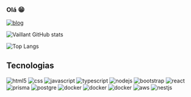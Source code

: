 ###  Olá 😁

[![blog](https://img.shields.io/badge/LinkedIn-0077B5?style=for-the-badge&logo=linkedin&logoColor=white)](https://www.linkedin.com/in/gb-vaillant/)

![Vaillant GitHub stats](https://github-readme-stats.vercel.app/api?username=GBvaillant&show_icons=true&theme=transparent)

![Top Langs](https://github-readme-stats.vercel.app/api/top-langs/?username=GBvaillant&theme=transparent)


## Tecnologias

<div>
<img align='center' alt='html5' src='https://img.shields.io/badge/HTML5-E34F26?style=for-the-badge&logo=html5&logoColor=white'> 
<img align='center' alt='css' src='https://img.shields.io/badge/CSS3-1572B6?style=for-the-badge&logo=css3&logoColor=white'>
<img align='center' alt='javascript' src='https://img.shields.io/badge/JavaScript-323330?style=for-the-badge&logo=javascript&logoColor=F7DF1E'>
<img align='center' alt='typescript' src='https://img.shields.io/badge/TypeScript-007ACC?style=for-the-badge&logo=typescript&logoColor=white'>
<img align='center' alt='nodejs' src='https://img.shields.io/badge/Node.js-43853D?style=for-the-badge&logo=node.js&logoColor=white '>
<img align='center' alt='bootstrap' src='https://img.shields.io/badge/Bootstrap-563D7C?style=for-the-badge&logo=bootstrap&logoColor=white'>
<img align='center' alt='react' src='https://img.shields.io/badge/React-20232A?style=for-the-badge&logo=react&logoColor=61DAFB'>
<img align='center' alt='prisma' src='https://img.shields.io/badge/Prisma-3982CE?style=for-the-badge&logo=Prisma&logoColor=white'>
<img align='center' alt='postgre' src='https://img.shields.io/badge/PostgreSQL-316192?style=for-the-badge&logo=postgresql&logoColor=white'>
<img align='center' alt='docker' src='https://img.shields.io/badge/docker-%230db7ed.svg?style=for-the-badge&logo=docker&logoColor=white'>
<img align='center' alt='docker' src='https://img.shields.io/badge/Java-ED8B00?style=for-the-badge&logo=openjdk&logoColor=white'>
<img align='center' alt='docker' src='https://img.shields.io/badge/Spring-6DB33F?style=for-the-badge&logo=spring&logoColor=white'>
<img align="center" alt="aws" src="https://img.shields.io/badge/AWS-232F3E?style=for-the-badge&logo=amazonaws&logoColor=white">
<img align="center" alt="nestjs" src="https://img.shields.io/badge/NestJS-E0234E?style=for-the-badge&logo=nestjs&logoColor=white
">


</div>
